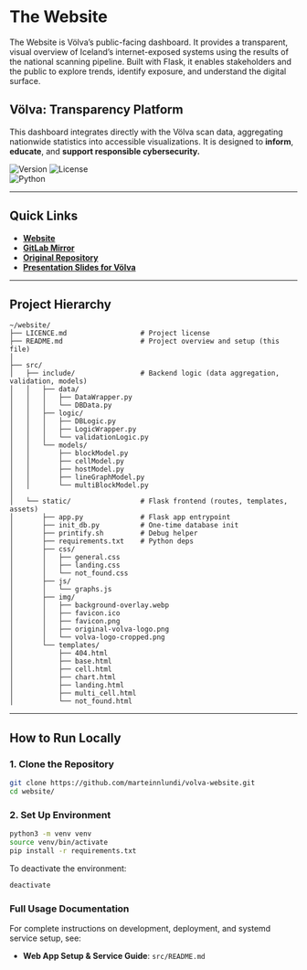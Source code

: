 
# The Website

The Website is Völva’s public-facing dashboard. It provides a transparent, visual overview of Iceland’s internet-exposed systems using the results of the national scanning pipeline. Built with Flask, it enables stakeholders and the public to explore trends, identify exposure, and understand the digital surface.

## Völva: Transparency Platform

This dashboard integrates directly with the Völva scan data, aggregating nationwide statistics into accessible visualizations. It is designed to **inform**, **educate**, and **support responsible cybersecurity.**

![Version](https://img.shields.io/github/v/tag/volvan/website?label=version)
![License](https://img.shields.io/badge/license-Custom--Academic--Use-blue)  
![Python](https://img.shields.io/badge/python-3.11-blue)

---

## Quick Links

- **[Website](https://volva.frostbyte.is)**
- **[GitLab Mirror](https://gitlab.frostbyte.is/academic-projects/scan_ice)**
- **[Original Repository](https://github.com/marteinnlundi/ScanICE)**
- **[Presentation Slides for Völva](https://blank.page/)**

---

## Project Hierarchy

```t
~/website/
├── LICENCE.md                  # Project license
├── README.md                   # Project overview and setup (this file)
│
├── src/
│   ├── include/                # Backend logic (data aggregation, validation, models)
│   │   ├── data/
│   │   │   ├── DataWrapper.py
│   │   │   └── DBData.py
│   │   ├── logic/
│   │   │   ├── DBLogic.py
│   │   │   ├── LogicWrapper.py
│   │   │   └── validationLogic.py
│   │   └── models/
│   │       ├── blockModel.py
│   │       ├── cellModel.py
│   │       ├── hostModel.py
│   │       ├── lineGraphModel.py
│   │       └── multiBlockModel.py
│
│   └── static/                 # Flask frontend (routes, templates, assets)
│       ├── app.py              # Flask app entrypoint
│       ├── init_db.py          # One-time database init
│       ├── printify.sh         # Debug helper
│       ├── requirements.txt    # Python deps
│       ├── css/
│       │   ├── general.css
│       │   ├── landing.css
│       │   └── not_found.css
│       ├── js/
│       │   └── graphs.js
│       ├── img/
│       │   ├── background-overlay.webp
│       │   ├── favicon.ico
│       │   ├── favicon.png
│       │   ├── original-volva-logo.png
│       │   └── volva-logo-cropped.png
│       └── templates/
│           ├── 404.html
│           ├── base.html
│           ├── cell.html
│           ├── chart.html
│           ├── landing.html
│           ├── multi_cell.html
│           └── not_found.html
```

---

## How to Run Locally

### 1. Clone the Repository

```bash
git clone https://github.com/marteinnlundi/volva-website.git
cd website/
```

### 2. Set Up Environment

```bash
python3 -m venv venv
source venv/bin/activate
pip install -r requirements.txt
```

To deactivate the environment:

```bash
deactivate
```

### Full Usage Documentation

For complete instructions on development, deployment, and systemd service setup, see:

- **Web App Setup & Service Guide**: `src/README.md`
